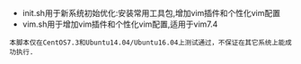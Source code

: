* init.sh用于新系统初始优化:安装常用工具包,增加vim插件和个性化vim配置
* vim.sh用于增加vim插件和个性化vim配置,适用于vim7.4



`本脚本仅在CentOS7.3和Ubuntu14.04/Ubuntu16.04上测试通过，不保证在其它系统上能成功执行.`

